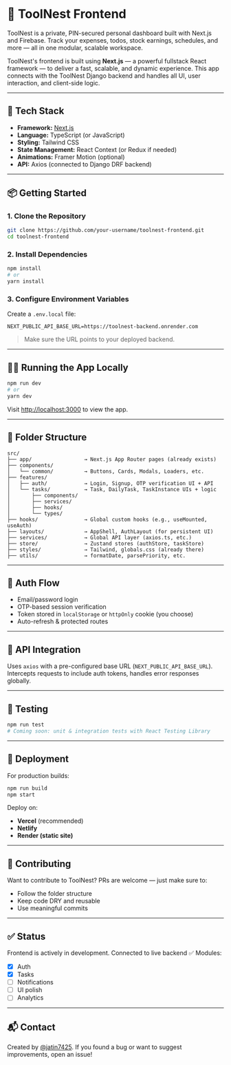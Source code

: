# 🚀 ToolNest Frontend

ToolNest is a private, PIN-secured personal dashboard built with Next.js and Firebase. Track your expenses, todos, stock earnings, schedules, and more — all in one modular, scalable workspace. 

ToolNest's frontend is built using **Next.js** — a powerful fullstack React framework — to deliver a fast, scalable, and dynamic experience. This app connects with the ToolNest Django backend and handles all UI, user interaction, and client-side logic.

---

## 🧩 Tech Stack

- **Framework:** [Next.js](https://nextjs.org/)
- **Language:** TypeScript (or JavaScript)
- **Styling:** Tailwind CSS
- **State Management:** React Context (or Redux if needed)
- **Animations:** Framer Motion (optional)
- **API:** Axios (connected to Django DRF backend)

---

## 📦 Getting Started

### 1. Clone the Repository

```bash
git clone https://github.com/your-username/toolnest-frontend.git
cd toolnest-frontend
```

### 2. Install Dependencies

```bash
npm install
# or
yarn install
```

### 3. Configure Environment Variables

Create a `.env.local` file:

```env
NEXT_PUBLIC_API_BASE_URL=https://toolnest-backend.onrender.com
```

> Make sure the URL points to your deployed backend.

---

## 🚴‍♂️ Running the App Locally

```bash
npm run dev
# or
yarn dev
```

Visit [http://localhost:3000](http://localhost:3000) to view the app.

---

## 📁 Folder Structure

```
src/
├── app/                 → Next.js App Router pages (already exists)
├── components/
│   └── common/          → Buttons, Cards, Modals, Loaders, etc.
├── features/
│   ├── auth/            → Login, Signup, OTP verification UI + API
│   └── tasks/           → Task, DailyTask, TaskInstance UIs + logic
│       ├── components/
│       ├── services/
│       ├── hooks/
│       └── types/
├── hooks/               → Global custom hooks (e.g., useMounted, useAuth)
├── layouts/             → AppShell, AuthLayout (for persistent UI)
├── services/            → Global API layer (axios.ts, etc.)
├── store/               → Zustand stores (authStore, taskStore)
├── styles/              → Tailwind, globals.css (already there)
├── utils/               → formatDate, parsePriority, etc.

```

---

## 🔐 Auth Flow

* Email/password login
* OTP-based session verification
* Token stored in `localStorage` or `httpOnly` cookie (you choose)
* Auto-refresh & protected routes

---

## 📡 API Integration

Uses `axios` with a pre-configured base URL (`NEXT_PUBLIC_API_BASE_URL`). Intercepts requests to include auth tokens, handles error responses globally.

---

## 🧪 Testing

```bash
npm run test
# Coming soon: unit & integration tests with React Testing Library
```

---

## 🚀 Deployment

For production builds:

```bash
npm run build
npm start
```

Deploy on:

* **Vercel** (recommended)
* **Netlify**
* **Render (static site)**

---

## 🧠 Contributing

Want to contribute to ToolNest? PRs are welcome — just make sure to:

* Follow the folder structure
* Keep code DRY and reusable
* Use meaningful commits

---

## ✅ Status

Frontend is actively in development. Connected to live backend ✅
Modules:

* [x] Auth
* [x] Tasks
* [ ] Notifications
* [ ] UI polish
* [ ] Analytics

---

## 📬 Contact

Created by [@jatin7425](https://github.com/jatin7425).
If you found a bug or want to suggest improvements, open an issue!

